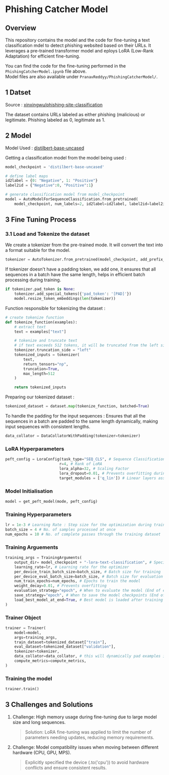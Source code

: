 # Phishing Catcher Model

## Overview

This repository contains the model and the code for fine-tuning a text classification mdel to detect phishing websited based on their URLs. It leverages a pre-trained transformer model and eploys LoRA (Low-Rank Adaptation) for efficient fine-tuning.

You can find the code for the fine-tuning performed in the `PhishingCatcherModel.ipynb` file above. \
Model files are also available under `PranavReddyy/PhishingCatcherModel/`.

## 1 Datset

Source : [xinxingwu/phishing-site-classification](https://huggingface.co/datasets/xinxingwu/phishing-site-classification?row=1)

The dataset contains URLs labeled as either phishing (malicious) or legitimate. Phishing labeled as 0, legitimate as 1.

## 2 Model

Model Used : [distilbert-base-uncased](https://huggingface.co/distilbert/distilbert-base-uncased)

Getting a classification model from the model being used :

```python
model_checkpoint = 'distilbert-base-uncased'

# define label maps
id2label = {0: "Negative", 1: "Positive"}
label2id = {"Negative":0, "Positive":1}

# generate classification model from model_checkpoint
model = AutoModelForSequenceClassification.from_pretrained(
    model_checkpoint, num_labels=2, id2label=id2label, label2id=label2id)
```

## 3 Fine Tuning Process

### 3.1 Load and Tokenize the dataset

We create a tokenizer from the pre-trained mode. It will convert the text into a format suitable for the model.

```python
tokenizer = AutoTokenizer.from_pretrained(model_checkpoint, add_prefix_space=True)
```

If tokenizer doesn't have a padding token, we add one, it ensures that all sequences in a batch have the same length, helps in efficient batch processing during training.

```python
if tokenizer.pad_token is None:
    tokenizer.add_special_tokens({'pad_token': '[PAD]'})
    model.resize_token_embeddings(len(tokenizer))
```

Function responsible for tokenizing the dataset :

```python
# create tokenize function
def tokenize_function(examples):
    # extract text
    text = examples["text"]

    # tokenize and truncate text
    # if text exceeds 512 tokens, it will be truncated from the left side
    tokenizer.truncation_side = "left"
    tokenized_inputs = tokenizer(
        text,
        return_tensors="np",
        truncation=True,
        max_length=512
    )

    return tokenized_inputs
```

Preparing our tokenized dataset :

```python
tokenized_dataset = dataset.map(tokenize_function, batched=True)
```

To handle the padding for the input sequences :
Ensures that all the sequences in a batch are padded to the same length dynamically, making input sequences with consistent lengths.

```python
data_collator = DataCollatorWithPadding(tokenizer=tokenizer)
```

### LoRA Hyperparameters

```python
peft_config = LoraConfig(task_type="SEQ_CLS", # Sequence Classification
                        r=4, # Rank of LoRA
                        lora_alpha=32, # Scaling Factor
                        lora_dropout=0.01, # Prevents overfitting during training
                        target_modules = ['q_lin']) # Linear layers associated with the query will use LoRA
```

### Model Initialisation

```python
model = get_peft_model(mode, peft_config)
```

### Training Hyperparameters

```python
lr = 1e-3 # Learning Rate : Step size for the optimization during training
batch_size = 4 # No. of samples processed at once
num_epochs = 10 # No. of complete passes through the training dataset
```

### Training Arguements

```python
training_args = TrainingArguments(
    output_dir= model_checkpoint + "-lora-text-classification", # Specifies the directory wehere the model checkpoints are saved
    learning_rate=lr, # Learning rate for the optimizer
    per_device_train_batch_size=batch_size, # Batch size for training
    per_device_eval_batch_size=batch_size, # Batch size for evaluation
    num_train_epochs=num_epochs, # Epochs to train the model
    weight_decay=0.01, # Prevents overfitting
    evaluation_strategy="epoch", # When to evaluate the model (End of each epoch)
    save_strategy="epoch", # When to save the model checkpoints (End of each epoch)
    load_best_model_at_end=True, # Best model is loaded after training (using evaluation metrics)
)
```

### Trainer Object

```python
trainer = Trainer(
    model=model,
    args=training_args,
    train_dataset=tokenized_dataset["train"],
    eval_dataset=tokenized_dataset["validation"],
    tokenizer=tokenizer,
    data_collator=data_collator, # this will dynamically pad examples in each batch to be equal length
    compute_metrics=compute_metrics,
)
```

### Training the model

```python
trainer.train()
```

## 3 Challenges and Solutions

1. Challenge: High memory usage during fine-tuning due to large model size and long sequences.

   > Solution: LoRA fine-tuning was applied to limit the number of parameters needing updates, reducing memory requirements.

2. Challenge: Model compatibility issues when moving between different hardware (CPU, GPU, MPS).
   > Explicitly specified the device (.to('cpu')) to avoid hardware conflicts and ensure consistent results.
